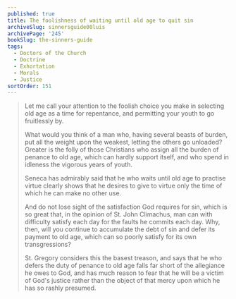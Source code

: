 ```yaml
---
published: true
title: The foolishness of waiting until old age to quit sin
archiveSlug: sinnersguide00luis
archivePage: '245'
bookSlug: the-sinners-guide
tags:
  - Doctors of the Church
  - Doctrine
  - Exhortation
  - Morals
  - Justice
sortOrder: 151
---
```


> Let me call your attention to the foolish choice you make in selecting old age as a time for repentance, and permitting your youth to go fruitlessly by.
> 
> What would you think of a man who, having several beasts of burden, put all the weight upon the weakest, letting the others go unloaded? Greater is the folly of those Christians who assign all the burden of penance to old age, which can hardly support itself, and who spend in idleness the vigorous years of youth.
> 
> Seneca has admirably said that he who waits until old age to practise virtue clearly shows that he desires to give to virtue only the time of which he can make no other use.
> 
> And do not lose sight of the satisfaction God requires for sin, which is so great that, in the opinion of St. John Climachus, man can with difficulty satisfy each day for the faults he commits each day. Why, then, will you continue to accumulate the debt of sin and defer its payment to old age, which can so poorly satisfy for its own transgressions?
> 
> St. Gregory considers this the basest treason, and says that he who defers the duty of penance to old age falls far short of the allegiance he owes to God, and has much reason to fear that he will be a victim of God's justice rather than the object of that mercy upon which he has so rashly presumed.
